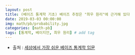 ```yaml
---
layout: post
title: (베이즈 통계학 기초) 베이즈 추정은 "최우 원리"에 근거해 있다
date: 2019-03-03 00:00:00
img: math/pb/probability.jpg
categories: [math-pb] 
tags: [통계학, 베이지안, 최우 원리] # add tag
---
```


+ 출처 : [세상에서 가장 쉬운 베이즈 통계학 입문](https://www.aladin.co.kr/shop/wproduct.aspx?ItemId=103947200)

